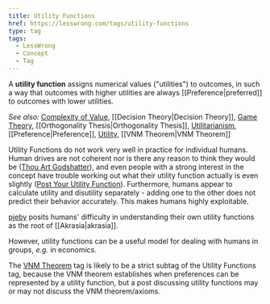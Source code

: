 ```yaml
---
title: Utility Functions
href: https://lesswrong.com/tags/utility-functions
type: tag
tags:
  - LessWrong
  - Concept
  - Tag
---
```


A **utility function** assigns numerical values ("utilities") to outcomes, in such a way that outcomes with higher utilities are always [[Preference|preferred]] to outcomes with lower utilities.

_See also:_ [Complexity of Value](https://www.lesswrong.com/tag/complexity-of-value?showPostCount=true&useTagName=true), [[Decision Theory|Decision Theory]], [Game Theory](https://www.lesswrong.com/tag/game-theory?showPostCount=true&useTagName=true), [[Orthogonality Thesis|Orthogonality Thesis]], [Utilitarianism](http://lesswrong.com/tag/utilitarianism), [[Preference|Preference]], [Utility](https://www.lesswrong.com/tag/utility), [[VNM Theorem|VNM Theorem]]

Utility Functions do not work very well in practice for individual humans. Human drives are not coherent nor is there any reason to think they would be ([Thou Art Godshatter](https://www.lesswrong.com/lw/l3/thou_art_godshatter/)), and even people with a strong interest in the concept have trouble working out what their utility function actually is even slightly ([Post Your Utility Function](https://www.lesswrong.com/lw/zv/post_your_utility_function/)). Furthermore, humans appear to calculate utility and disutility separately - adding one to the other does not predict their behavior accurately. This makes humans highly exploitable.

[pjeby](https://www.lesswrong.com/users/pjeby) posits humans' difficulty in understanding their own utility functions as the root of [[Akrasia|akrasia]].

However, utility functions can be a useful model for dealing with humans in groups, _e.g._ in economics.

The [VNM Theorem](https://www.lesswrong.com/tag/vnm-theorem) tag is likely to be a strict subtag of the Utility Functions tag, because the VNM theorem establishes when preferences can be represented by a utility function, but a post discussing utility functions may or may not discuss the VNM theorem/axioms.